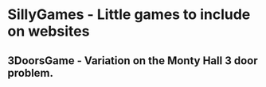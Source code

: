 # SillyGames - Little games to include on websites

## 3DoorsGame - Variation on the Monty Hall 3 door problem.
